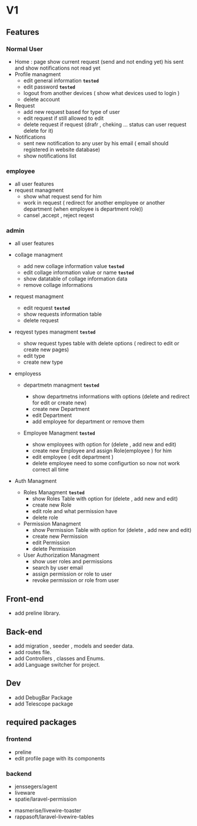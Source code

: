 # V1

## Features

### Normal User

* Home : page show current request (send and not ending yet) his sent and show notifications not read yet
* Profile managment
  * edit general information  **`tested`**
  * edit password  **`tested`**
  * logout from another devices ( show what devices used to login ) 
  * delete account
* Request
  * add new request based for type of user
  * edit request if still allowed to edit
  * delete request if request (drafr , cheking ... status can user request delete for it)
* Notifications
  * sent new notification to any user by his email ( email should registered in website database)
  * show notifications list

### employee

* all user features
* request managment
  * show what request send for him
  * work in request ( redirect for another employee  or another department (when employee is department role))
  * cansel  ,accept , reject reqest  

### admin

* all user features
* collage managment
  * add new collage information value   **`tested`**
  * edit collage information value or name   **`tested`**
  * show datatable of collage information data
  * remove collage informations
* request managment
  * edit request   **`tested`**
  * show requests information table
  * delete request
* reqyest types managment    **`tested`**
  * show request types table with delete options ( redirect to edit or create new pages)
  * edit type
  * create new type
* employess

  * departmetn managment    **`tested`**
    * show departmetns informations with options (delete and redirect for edit or create new)
    * create new Department  
    * edit Department
    * add employee for department or remove them

  * Employee Managment   **`tested`**
    * show employees with option for (delete , add new and edit)
    * create new Employee and assign Role(employee ) for him
    * edit employee ( edit department )
    * delete employee need to some configurtion so now not work correct all time
* Auth Managment
  * Roles Managment  **`tested`**
    * show Roles Table with option for (delete , add new and edit)
    * create new Role
    * edit role and what permission have
    * delete role
  * Permission Managment
    * show Permission Table with option for (delete , add new and edit)
    * create new Permission
    * edit Permission
    * delete Permission
  * User Authorization Managment
    * show user roles and permissions
    * search by user email
    * assign permission or role to user
    * revoke permission or role from user

## Front-end

* add preline library.

## Back-end

* add migration , seeder , models and seeder data.
* add routes file.
* add Controllers , classes and Enums.
* add Language switcher for project.

## Dev

* add DebugBar Package
* add Telescope package

## required packages

### frontend

* preline
* edit profile page with its components

### backend

* jenssegers/agent
* liveware
* spatie/laravel-permission
<!-- 
* mpdf/mpdf
* spatie/browsershot
* spatie/laravel-backup
* spatie/laravel-pdf 
-->
* masmerise/livewire-toaster
* rappasoft/laravel-livewire-tables
